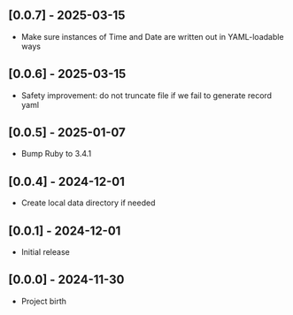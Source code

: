 ## [0.0.7] - 2025-03-15

- Make sure instances of Time and Date are written out in YAML-loadable ways

## [0.0.6] - 2025-03-15

- Safety improvement: do not truncate file if we fail to generate record yaml

## [0.0.5] - 2025-01-07

- Bump Ruby to 3.4.1

## [0.0.4] - 2024-12-01

- Create local data directory if needed

## [0.0.1] - 2024-12-01

- Initial release

## [0.0.0] - 2024-11-30

- Project birth
